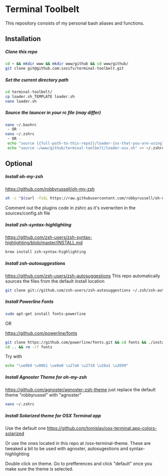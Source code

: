 # Terminal Toolbelt

This repository consists of my personal bash aliases and functions.

## Installation

##### Clone this repo
```bash
cd ~ && mkdir www && mkdir www/github && cd www/github/
git clone git@github.com:iosifv/terminal-toolbelt.git
```

##### Set the current directory path

```bash
cd terminal-toolbelt/
cp loader.sh_TEMPLATE loader.sh
nano loader.sh
```

##### Source the launcer in your rc file (may differ)

```bash
nano ~/.bashrc
 - OR -
nano ~/.zshrc
 - OR -
 echo "source {{full-path-to-this-repo}}/loader-{os-that-you-are-using}.sh" >> ~/.zshrc
 echo "source ~/www/github/terminal-toolbelt/loader-osx.sh" >> ~/.zshrc
```

## Optional

##### Install oh-my-zsh
https://github.com/robbyrussell/oh-my-zsh
```bash
sh -c "$(curl -fsSL https://raw.githubusercontent.com/robbyrussell/oh-my-zsh/master/tools/install.sh)"
```

Comment out the plugins code in zshrc as it's overwriten in the sources/config.sh file

##### Install zsh-syntax-highlighting
https://github.com/zsh-users/zsh-syntax-highlighting/blob/master/INSTALL.md
```bash
brew install zsh-syntax-highlighting
```

##### Install zsh-autosuggestions
https://github.com/zsh-users/zsh-autosuggestions
This repo automatically sources the files from the default install location
```bash
git clone git://github.com/zsh-users/zsh-autosuggestions ~/.zsh/zsh-autosuggestions
```

##### Install Powerline Fonts
```bash
sudo apt-get install fonts-powerline
```

OR 

https://github.com/powerline/fonts
```bash
git clone https://github.com/powerline/fonts.git && cd fonts && ./install.sh
cd .. && rm -rf fonts
```
Try with
```bash
echo "\ue0b0 \u00b1 \ue0a0 \u27a6 \u2718 \u26a1 \u2699"
```

##### Install Agnoster Theme for oh-my-zsh
https://github.com/agnoster/agnoster-zsh-theme
just replace the default theme "robbyrussel" with "agnoster"
```bash
nano ~/.zshrc
```

##### Install Solarized theme for OSX Terminal app

Use the default one
https://github.com/tomislav/osx-terminal.app-colors-solarized

Or use the ones located in this repo at /osx-terminal-theme.
These are tweaked a bit to be used with agnoster, autosugestions and syntax-highlighting

Double click on theme. Go to prefferences and click "default" once you make sure the theme is selected.
